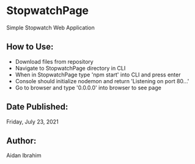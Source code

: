 # StopwatchPage
Simple Stopwatch Web Application

## How to Use:
* Download files from repository
* Navigate to StopwatchPage directory in CLI
* When in StopwatchPage type 'npm start' into CLI and press enter
* Console should initialize nodemon and return 'Listening on port 80...'
* Go to browser and type '0.0.0.0' into browser to see page

## Date Published:
Friday, July 23, 2021

## Author:
Aidan Ibrahim
